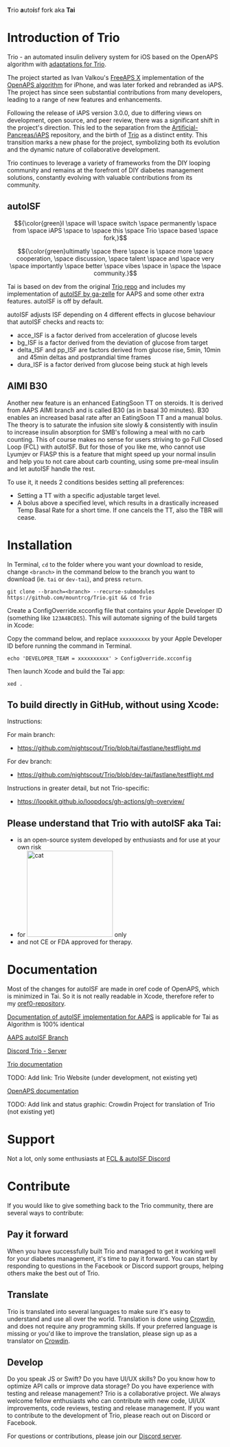 **T**rio **a**uto**i**sf fork aka **Tai**

# Introduction of Trio

Trio - an automated insulin delivery system for iOS based on the OpenAPS algorithm with [adaptations for Trio](https://github.com/nightscout/trio-oref).

The project started as Ivan Valkou's [FreeAPS X](https://github.com/ivalkou/freeaps) implementation of the [OpenAPS algorithm](https://github.com/openaps/oref0) for iPhone, and was later forked and rebranded as iAPS. The project has since seen substantial contributions from many developers, leading to a range of new features and enhancements.

Following the release of iAPS version 3.0.0, due to differing views on development, open source, and peer review, there was a significant shift in the project's direction. This led to the separation from the [Artificial-Pancreas/iAPS](https://github.com/Artificial-Pancreas/iAPS) repository, and the birth of [Trio](https://github.com/nightscout/Trio.git) as a distinct entity. This transition marks a new phase for the project, symbolizing both its evolution and the dynamic nature of collaborative development.

Trio continues to leverage a variety of frameworks from the DIY looping community and remains at the forefront of DIY diabetes management solutions, constantly evolving with valuable contributions from its community.

## autoISF

$${\color{green}I \space will \space switch \space permanently \space from \space iAPS \space to \space this \space Trio \space based \space fork,}$$

$${\color{green}ultimatly \space there \space is \space more \space cooperation, \space discussion, \space talent \space and \space very \space importantly \space better \space vibes \space in \space the \space community.}$$

Tai is based on dev from the original [Trio repo](https://github.com/nightscout/trio) and includes my implementation of [autoISF by ga-zelle](https://github.com/T-o-b-i-a-s/AndroidAPS) for AAPS and some other extra features. autoISF is off by default.

autoISF adjusts ISF depending on 4 different effects in glucose behaviour that autoISF checks and reacts to:
* acce_ISF is a factor derived from acceleration of glucose levels
* bg_ISF is a factor derived from the deviation of glucose from target
* delta_ISF and pp_ISF are factors derived from glucose rise, 5min, 10min and 45min deltas and postprandial time frames
* dura_ISF is a factor derived from glucose being stuck at high levels

## AIMI B30
Another new feature is an enhanced EatingSoon TT on steroids. It is derived from AAPS AIMI branch and is called B30 (as in basal 30 minutes).
B30 enables an increased basal rate after an EatingSoon TT and a manual bolus. The theory is to saturate the infusion site slowly & consistently with insulin to increase insulin absorption for SMB's following a meal with no carb counting. This of course makes no sense for users striving to go Full Closed Loop (FCL) with autoISF. But for those of you like me, who cannot use Lyumjev or FIASP this is a feature that might speed up your normal insulin and help you to not care about carb counting, using some pre-meal insulin and let autoISF handle the rest.

To use it, it needs 2 conditions besides setting all preferences:
* Setting a TT with a specific adjustable target level.
* A bolus above a specified level, which results in a drastically increased Temp Basal Rate for a short time. If one cancels the TT, also the TBR will cease.


# Installation

In Terminal, `cd` to the folder where you want your download to reside, change `<branch>` in the command below to the branch you want to download (ie. `tai` or `dev-tai`), and press `return`.

```
git clone --branch=<branch> --recurse-submodules https://github.com/mountrcg/Trio.git && cd Trio
```

Create a ConfigOverride.xcconfig file that contains your Apple Developer ID (something like `123A4BCDE5`). This will automate signing of the build targets in Xcode:

Copy the command below, and replace `xxxxxxxxxx` by your Apple Developer ID before running the command in Terminal.
```
echo 'DEVELOPER_TEAM = xxxxxxxxxx' > ConfigOverride.xcconfig
```

Then launch Xcode and build the Tai app:
```
xed .
```

## To build directly in GitHub, without using Xcode:

Instructions:

For main branch:
* https://github.com/nightscout/Trio/blob/tai/fastlane/testflight.md

For dev branch:
* https://github.com/nightscout/Trio/blob/dev-tai/fastlane/testflight.md

Instructions in greater detail, but not Trio-specific:
* https://loopkit.github.io/loopdocs/gh-actions/gh-overview/

## Please understand that Trio with autoISF aka Tai:
- is an open-source system developed by enthusiasts and for use at your own risk
- for <img src="FreeAPS/Resources/Assets.xcassets/catWithPodWhiteBG.appiconset/catWithPodWhiteBG1024x1024%201.png"
     alt="cat"
	 width=200
	 /> only
- and not CE or FDA approved for therapy.


# Documentation

Most of the changes for autoISF are made in oref code of OpenAPS, which is minimized in Tai. So it is not really readable in Xcode, therefore refer to my [oref0-repository](https://github.com/mountrcg/oref0/tree).

[Documentation of autoISF implementation for AAPS](https://github.com/ga-zelle/autoISF) is applicable for Tai as Algorithm is 100% identical

[AAPS autoISF Branch](https://github.com/T-o-b-i-a-s/AndroidAPS)

[Discord Trio - Server ](https://discord.gg/KepAG6RdYZ)

[Trio documentation](https://docs.diy-trio.org/en/latest/)

TODO: Add link: Trio Website (under development, not existing yet)

[OpenAPS documentation](https://openaps.readthedocs.io/en/latest/)

TODO: Add link and status graphic: Crowdin Project for translation of Trio (not existing yet)

# Support

Not a lot, only some enthusiasts at [FCL & autoISF Discord](https://discord.gg/KUa8Nf2eeU)

# Contribute

If you would like to give something back to the Trio community, there are several ways to contribute:

## Pay it forward
When you have successfully built Trio and managed to get it working well for your diabetes management, it's time to pay it forward.
You can start by responding to questions in the Facebook or Discord support groups, helping others make the best out of Trio.

## Translate
Trio is translated into several languages to make sure it's easy to understand and use all over the world.
Translation is done using [Crowdin](https://crowdin.com/project/trio), and does not require any programming skills.
If your preferred language is missing or you'd like to improve the translation, please sign up as a translator on [Crowdin](https://crowdin.com/project/trio).

## Develop
Do you speak JS or Swift? Do you have UI/UX skills? Do you know how to optimize API calls or improve data storage? Do you have experience with testing and release management?
Trio is a collaborative project. We always welcome fellow enthusiasts who can contribute with new code, UI/UX improvements, code reviews, testing and release management.
If you want to contribute to the development of Trio, please reach out on Discord or Facebook.

For questions or contributions, please join our [Discord server](https://discord.gg/KepAG6RdYZ).
